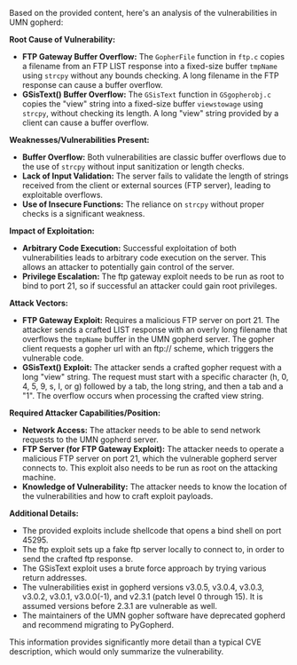 Based on the provided content, here's an analysis of the vulnerabilities in UMN gopherd:

**Root Cause of Vulnerability:**

*   **FTP Gateway Buffer Overflow:** The `GopherFile` function in `ftp.c` copies a filename from an FTP LIST response into a fixed-size buffer `tmpName` using `strcpy` without any bounds checking. A long filename in the FTP response can cause a buffer overflow.
*   **GSisText() Buffer Overflow:** The `GSisText` function in `GSgopherobj.c` copies the "view" string into a fixed-size buffer `viewstowage` using `strcpy`, without checking its length. A long "view" string provided by a client can cause a buffer overflow.

**Weaknesses/Vulnerabilities Present:**

*   **Buffer Overflow:** Both vulnerabilities are classic buffer overflows due to the use of `strcpy` without input sanitization or length checks.
*   **Lack of Input Validation:** The server fails to validate the length of strings received from the client or external sources (FTP server), leading to exploitable overflows.
*   **Use of Insecure Functions:** The reliance on `strcpy` without proper checks is a significant weakness.

**Impact of Exploitation:**

*   **Arbitrary Code Execution:** Successful exploitation of both vulnerabilities leads to arbitrary code execution on the server. This allows an attacker to potentially gain control of the server.
*   **Privilege Escalation:** The ftp gateway exploit needs to be run as root to bind to port 21, so if successful an attacker could gain root privileges.

**Attack Vectors:**

*   **FTP Gateway Exploit:** Requires a malicious FTP server on port 21. The attacker sends a crafted LIST response with an overly long filename that overflows the `tmpName` buffer in the UMN gopherd server. The gopher client requests a gopher url with an ftp:// scheme, which triggers the vulnerable code.
*   **GSisText() Exploit:** The attacker sends a crafted gopher request with a long "view" string. The request must start with a specific character (h, 0, 4, 5, 9, s, I, or g) followed by a tab, the long string, and then a tab and a "1". The overflow occurs when processing the crafted view string.

**Required Attacker Capabilities/Position:**

*   **Network Access:** The attacker needs to be able to send network requests to the UMN gopherd server.
*   **FTP Server (for FTP Gateway Exploit):** The attacker needs to operate a malicious FTP server on port 21, which the vulnerable gopherd server connects to. This exploit also needs to be run as root on the attacking machine.
*   **Knowledge of Vulnerability:** The attacker needs to know the location of the vulnerabilities and how to craft exploit payloads.

**Additional Details:**
* The provided exploits include shellcode that opens a bind shell on port 45295.
* The ftp exploit sets up a fake ftp server locally to connect to, in order to send the crafted ftp response.
* The GSisText exploit uses a brute force approach by trying various return addresses.
* The vulnerabilities exist in gopherd versions v3.0.5, v3.0.4, v3.0.3, v3.0.2, v3.0.1, v3.0.0(-1), and v2.3.1 (patch level 0 through 15). It is assumed versions before 2.3.1 are vulnerable as well.
* The maintainers of the UMN gopher software have deprecated gopherd and recommend migrating to PyGopherd.

This information provides significantly more detail than a typical CVE description, which would only summarize the vulnerability.